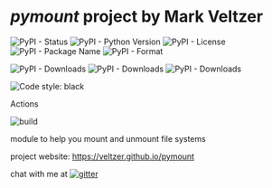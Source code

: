 
# *pymount* project by Mark Veltzer

![PyPI - Status](https://img.shields.io/pypi/status/pymount)
![PyPI - Python Version](https://img.shields.io/pypi/pyversions/pymount)
![PyPI - License](https://img.shields.io/pypi/l/pymount)
![PyPI - Package Name](https://img.shields.io/pypi/v/pymount)
![PyPI - Format](https://img.shields.io/pypi/format/pymount)

![PyPI - Downloads](https://img.shields.io/pypi/dd/pymount)
![PyPI - Downloads](https://img.shields.io/pypi/dw/pymount)
![PyPI - Downloads](https://img.shields.io/pypi/dm/pymount)

![Code style: black](https://img.shields.io/badge/code%20style-black-000000.svg)


Actions

![build](https://github.com/veltzer/pymount/workflows/build/badge.svg)

module to help you mount and unmount file systems

project website: https://veltzer.github.io/pymount

chat with me at [![gitter](https://badges.gitter.im/Join%20Chat.svg)](https://gitter.im/veltzer/mark.veltzer)


